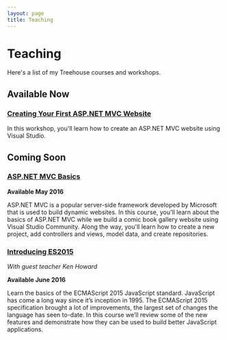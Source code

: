```yaml
---
layout: page
title: Teaching
---
```


# Teaching

Here's a list of my Treehouse courses and workshops.

## Available Now

### [Creating Your First ASP.NET MVC Website](https://teamtreehouse.com/library/creating-your-first-aspnet-mvc-website)

In this workshop, you'll learn how to create an ASP.NET MVC website using Visual Studio.

## Coming Soon

### [ASP.NET MVC Basics](https://teamtreehouse.com/library/aspnet-mvc-basics/upcoming)

**Available May 2016**

ASP.NET MVC is a popular server-side framework developed by Microsoft that is used to build dynamic websites. In this course, you'll learn about the basics of ASP.NET MVC while we build a comic book gallery website using Visual Studio Community. Along the way, you'll learn how to create a new project, add controllers and views, model data, and create repositories.

### [Introducing ES2015](https://teamtreehouse.com/library/introducing-es2015/upcoming)

*With guest teacher Ken Howard*

**Available June 2016**

Learn the basics of the ECMAScript 2015 JavaScript standard. JavaScript has come a long way since it’s inception in 1995. The ECMAScript 2015 specification brought a lot of improvements, the largest set of changes the language has seen to-date. In this course we’ll review some of the new features and demonstrate how they can be used to build better JavaScript applications.
